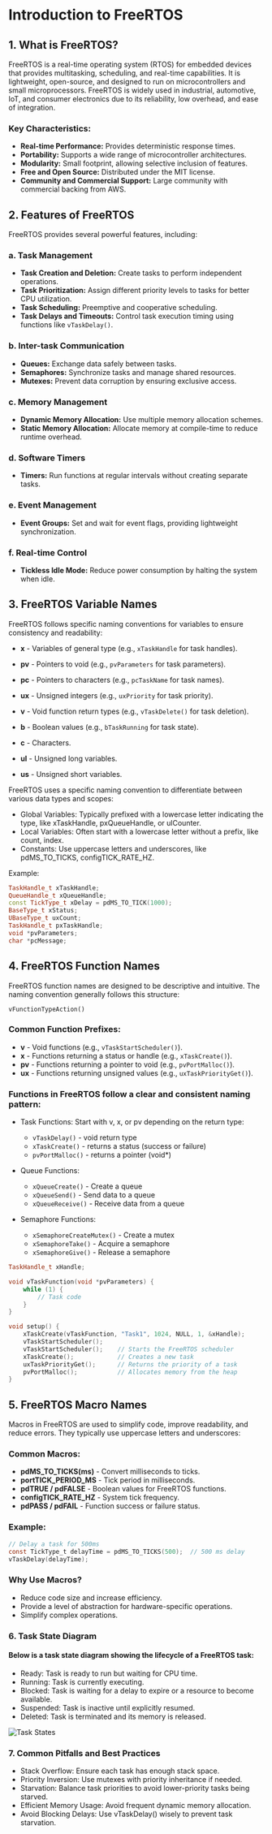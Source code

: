 # Introduction to FreeRTOS

## 1. What is FreeRTOS?

FreeRTOS is a real-time operating system (RTOS) for embedded devices that provides multitasking, scheduling, and real-time capabilities. It is lightweight, open-source, and designed to run on microcontrollers and small microprocessors. FreeRTOS is widely used in industrial, automotive, IoT, and consumer electronics due to its reliability, low overhead, and ease of integration.

### Key Characteristics:

* **Real-time Performance:** Provides deterministic response times.
* **Portability:** Supports a wide range of microcontroller architectures.
* **Modularity:** Small footprint, allowing selective inclusion of features.
* **Free and Open Source:** Distributed under the MIT license.
* **Community and Commercial Support:** Large community with commercial backing from AWS.

## 2. Features of FreeRTOS

FreeRTOS provides several powerful features, including:

### a. Task Management

* **Task Creation and Deletion:** Create tasks to perform independent operations.
* **Task Prioritization:** Assign different priority levels to tasks for better CPU utilization.
* **Task Scheduling:** Preemptive and cooperative scheduling.
* **Task Delays and Timeouts:** Control task execution timing using functions like `vTaskDelay()`.

### b. Inter-task Communication

* **Queues:** Exchange data safely between tasks.
* **Semaphores:** Synchronize tasks and manage shared resources.
* **Mutexes:** Prevent data corruption by ensuring exclusive access.

### c. Memory Management

* **Dynamic Memory Allocation:** Use multiple memory allocation schemes.
* **Static Memory Allocation:** Allocate memory at compile-time to reduce runtime overhead.

### d. Software Timers

* **Timers:** Run functions at regular intervals without creating separate tasks.

### e. Event Management

* **Event Groups:** Set and wait for event flags, providing lightweight synchronization.

### f. Real-time Control

* **Tickless Idle Mode:** Reduce power consumption by halting the system when idle.

## 3. FreeRTOS Variable Names

FreeRTOS follows specific naming conventions for variables to ensure consistency and readability:

* **x** - Variables of general type (e.g., `xTaskHandle` for task handles).
* **pv** - Pointers to void (e.g., `pvParameters` for task parameters).
* **pc** - Pointers to characters (e.g., `pcTaskName` for task names).
* **ux** - Unsigned integers (e.g., `uxPriority` for task priority).
* **v** - Void function return types (e.g., `vTaskDelete()` for task deletion).
* **b** - Boolean values (e.g., `bTaskRunning` for task state).
* **c** - Characters.
* **ul** - Unsigned long variables.

* **us** - Unsigned short variables.

FreeRTOS uses a specific naming convention to differentiate between various data types and scopes:

- Global Variables: Typically prefixed with a lowercase letter indicating the type, like xTaskHandle, pxQueueHandle, or ulCounter.
- Local Variables: Often start with a lowercase letter without a prefix, like count, index.
- Constants: Use uppercase letters and underscores, like pdMS_TO_TICKS, configTICK_RATE_HZ.

Example:

```cpp 
TaskHandle_t xTaskHandle;
QueueHandle_t xQueueHandle;
const TickType_t xDelay = pdMS_TO_TICK(1000);
BaseType_t xStatus;
UBaseType_t uxCount;
TaskHandle_t pxTaskHandle;
void *pvParameters;
char *pcMessage;
```

## 4. FreeRTOS Function Names

FreeRTOS function names are designed to be descriptive and intuitive. The naming convention generally follows this structure:

```
vFunctionTypeAction()
```

### Common Function Prefixes:

* **v** - Void functions (e.g., `vTaskStartScheduler()`).
* **x** - Functions returning a status or handle (e.g., `xTaskCreate()`).
* **pv** - Functions returning a pointer to void (e.g., `pvPortMalloc()`).
* **ux** - Functions returning unsigned values (e.g., `uxTaskPriorityGet()`).

### Functions in FreeRTOS follow a clear and consistent naming pattern:

- Task Functions: Start with v, x, or pv depending on the return type:
    - `vTaskDelay()` - void return type
    - `xTaskCreate()` - returns a status (success or failure)
    - `pvPortMalloc()` - returns a pointer (void*)

- Queue Functions:
    - `xQueueCreate()` - Create a queue
    - `xQueueSend()` - Send data to a queue
    - `xQueueReceive()` - Receive data from a queue

- Semaphore Functions:
    - `xSemaphoreCreateMutex()` - Create a mutex
    - `xSemaphoreTake()` - Acquire a semaphore
    - `xSemaphoreGive()` - Release a semaphore


```cpp
TaskHandle_t xHandle;

void vTaskFunction(void *pvParameters) {
    while (1) {
        // Task code
    }
}

void setup() {
    xTaskCreate(vTaskFunction, "Task1", 1024, NULL, 1, &xHandle);
    vTaskStartScheduler();
    vTaskStartScheduler();    // Starts the FreeRTOS scheduler
    xTaskCreate();            // Creates a new task
    uxTaskPriorityGet();      // Returns the priority of a task
    pvPortMalloc();           // Allocates memory from the heap
}
```
## 5. FreeRTOS Macro Names

Macros in FreeRTOS are used to simplify code, improve readability, and reduce errors. They typically use uppercase letters and underscores:

### Common Macros:

* **pdMS\_TO\_TICKS(ms)** - Convert milliseconds to ticks.
* **portTICK\_PERIOD\_MS** - Tick period in milliseconds.
* **pdTRUE / pdFALSE** - Boolean values for FreeRTOS functions.
* **configTICK\_RATE\_HZ** - System tick frequency.
* **pdPASS / pdFAIL** - Function success or failure status.

### Example:

```c
// Delay a task for 500ms
const TickType_t delayTime = pdMS_TO_TICKS(500);  // 500 ms delay
vTaskDelay(delayTime);
```

### Why Use Macros?

* Reduce code size and increase efficiency.
* Provide a level of abstraction for hardware-specific operations.
* Simplify complex operations.


### 6. Task State Diagram

#### Below is a task state diagram showing the lifecycle of a FreeRTOS task:

- Ready: Task is ready to run but waiting for CPU time.
- Running: Task is currently executing.
- Blocked: Task is waiting for a delay to expire or a resource to become available.
- Suspended: Task is inactive until explicitly resumed.
- Deleted: Task is terminated and its memory is released.

![Task States](./Images\tskstate.gif)

### 7. Common Pitfalls and Best Practices

- Stack Overflow: Ensure each task has enough stack space.
- Priority Inversion: Use mutexes with priority inheritance if needed.
- Starvation: Balance task priorities to avoid lower-priority tasks being starved.
- Efficient Memory Usage: Avoid frequent dynamic memory allocation.
- Avoid Blocking Delays: Use vTaskDelay() wisely to prevent task starvation.